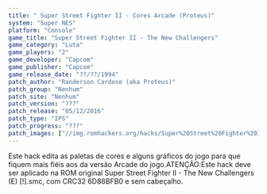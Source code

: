 ```yaml
---
title: " Super Street Fighter II - Cores Arcade (Proteus)"
system: "Super NES"
platform: "Console"
game_title: "Super Street Fighter II - The New Challengers"
game_category: "Luta"
game_players: "2"
game_developer: "Capcom"
game_publisher: "Capcom"
game_release_date: "??/??/1994"
patch_author: "Randerson Cardoso (aka Proteus)"
patch_group: "Nenhum"
patch_site: "Nenhum"
patch_version: "???"
patch_release: "05/12/2016"
patch_type: "IPS"
patch_progress: "???"
patch_images: ["//img.romhackers.org/hacks/Super%20Street%20Fighter%20II%20Cores%20Arcade%20-%20Proteus%20-%201.png","//img.romhackers.org/hacks/Super%20Street%20Fighter%20II%20Cores%20Arcade%20-%20Proteus%20-%202.png","//img.romhackers.org/hacks/Super%20Street%20Fighter%20II%20Cores%20Arcade%20-%20Proteus%20-%203.png"]
---
```

Este hack edita as paletas de cores e alguns gráficos do jogo para que fiquem mais fiéis aos da versão Arcade do jogo.ATENÇÃO:Este hack deve ser aplicado na ROM original Super Street Fighter II - The New Challengers (E) [!].smc, com CRC32 6D86BFB0 e sem cabeçalho.